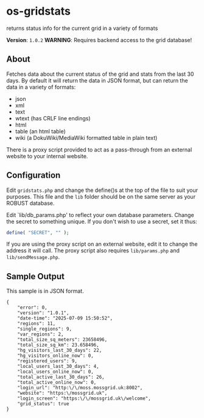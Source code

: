 # os-gridstats
returns status info for the current grid in a variety of formats

**Version**: `1.0.2`
**WARNING**: Requires backend access to the grid database!

## About
Fetches data about the current status of the grid and stats from the last 30 days. By default it will return the data in JSON format, but can return the data in a variety of formats:
- json
- xml
- text
- wtext (has CRLF line endings)
- html
- table (an html table)
- wiki (a DokuWiki/MediaWiki formatted table in plain text)

There is a proxy script provided to act as a pass-through from an external website to your internal website.

## Configuration
Edit `gridstats.php` and change the define()s at the top of the file to suit your purposes.
This file and the `lib` folder should be on the same server as your ROBUST database.

Edit `lib/db_params.php' to reflect your own database parameters. Change the secret to something unique. If you don't wish to use a secret, set it thus:
```php
define( "SECRET", "" );
```

If you are using the proxy script on an external website, edit it to change the address it will call. The proxy script also requires `lib/params.php` and `lib/sendMessage.php`.

## Sample Output
This sample is in JSON format.
```
{
    "error": 0,
    "version": "1.0.1",
    "date-time": "2025-07-09 15:50:52",
    "regions": 11,
    "single_regions": 9,
    "var_regions": 2,
    "total_size_sq_meters": 23658496,
    "total_size_sq_km": 23.658496,
    "hg_visitors_last_30_days": 22,
    "hg_visitors_online_now": 0,
    "registered_users": 9,
    "local_users_last_30_days": 4,
    "local_users_online_now": 0,
    "total_active_last_30_days": 26,
    "total_active_online_now": 0,
    "login_url": "http:\/\/moss.mossgrid.uk:8002",
    "website": "https:\/mossgrid.uk",
    "login_screen": "https:\/\/mossgrid.uk\/welcome",
    "grid_status": true
}
```
